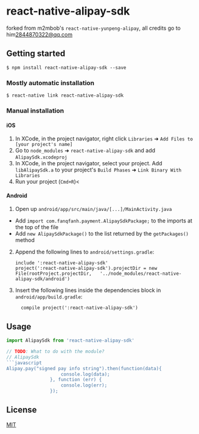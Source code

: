 # react-native-alipay-sdk

forked from m2mbob's `react-native-yunpeng-alipay`, all credits go to him<2844870322@qq.com>

## Getting started

`$ npm install react-native-alipay-sdk --save`

### Mostly automatic installation

`$ react-native link react-native-alipay-sdk`

### Manual installation

#### iOS

1.  In XCode, in the project navigator, right click `Libraries` ➜ `Add Files to [your project's name]`
2.  Go to `node_modules` ➜ `react-native-alipay-sdk` and add `AlipaySdk.xcodeproj`
3.  In XCode, in the project navigator, select your project. Add `libAlipaySdk.a` to your project's `Build Phases` ➜ `Link Binary With Libraries`
4.  Run your project (`Cmd+R`)<

#### Android

1.  Open up `android/app/src/main/java/[...]/MainActivity.java`

* Add `import com.fanqfanh.payment.AlipaySdkPackage;` to the imports at the top of the file
* Add `new AlipaySdkPackage()` to the list returned by the `getPackages()` method

2.  Append the following lines to `android/settings.gradle`:
    ```
    include ':react-native-alipay-sdk'
    project(':react-native-alipay-sdk').projectDir = new File(rootProject.projectDir, 	'../node_modules/react-native-alipay-sdk/android')
    ```
3.  Insert the following lines inside the dependencies block in `android/app/build.gradle`:
    ```
      compile project(':react-native-alipay-sdk')
    ```

## Usage

```javascript
import AlipaySdk from 'react-native-alipay-sdk'

// TODO: What to do with the module?
// AlipaySdk
```javascript
Alipay.pay("signed pay info string").then(function(data){
                    console.log(data);
                }, function (err) {
                    console.log(err);
                });

```

## License

[MIT](./LICENSE)
